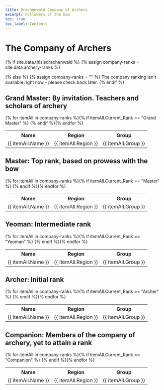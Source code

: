 ```yaml
---
title: Drachenwald Company of Archers
excerpt: Followers of the bow
toc: true
toc_label: Contents
---
```


# The Company of Archers

{% if site.data.thisisdrachenwald %}
  {% assign company-ranks = site.data.archery-ranks %}
  
{% else %}
  {% assign company-ranks = "" %}
  The company ranking isn't available right now - please check back later.
{% endif %}


## Grand Master: By invitation. Teachers and scholars of archery 
<table>
  <tr><th>Name</th><th>Region</th><th>Group</th></tr>
 {% for itemAll in company-ranks %}{% if itemAll.Current_Rank == "Grand Master" %} <tr><td> {{ itemAll.Name }} </td><td> {{ itemAll.Region }} </td><td> {{ itemAll.Group }} </td></tr> {% endif %}{% endfor %}
</table>

## Master: Top rank, based on prowess with the bow
<table>
  <tr><th>Name</th><th>Region</th><th>Group</th></tr>
{% for itemAll in company-ranks %}{% if itemAll.Current_Rank == "Master" %} <tr><td> {{ itemAll.Name }} </td><td> {{ itemAll.Region }} </td><td> {{ itemAll.Group }} </td></tr> {% endif %}{% endfor %}
</table>

## Yeoman: Intermediate rank
<table>
  <tr><th>Name</th><th>Region</th><th>Group</th></tr>
{% for itemAll in company-ranks %}{% if itemAll.Current_Rank == "Yeoman" %} <tr><td> {{ itemAll.Name }} </td><td> {{ itemAll.Region }} </td><td> {{ itemAll.Group }} </td></tr> {% endif %}{% endfor %} 
</table>

## Archer: Initial rank
<table>
  <tr><th>Name</th><th>Region</th><th>Group</th></tr>
{% for itemAll in company-ranks %}{% if itemAll.Current_Rank == "Archer" %} <tr><td> {{ itemAll.Name }} </td><td> {{ itemAll.Region }} </td><td> {{ itemAll.Group }} </td></tr> {% endif %}{% endfor %}
</table>

## Companion: Members of the company of archery, yet to attain a rank
<table>
  <tr><th>Name</th><th>Region</th><th>Group</th></tr>
{% for itemAll in company-ranks %}{% if itemAll.Current_Rank == "Companion" %} <tr><td> {{ itemAll.Name }} </td><td> {{ itemAll.Region }} </td><td> {{ itemAll.Group }} </td></tr> {% endif %}{% endfor %}
</table>





